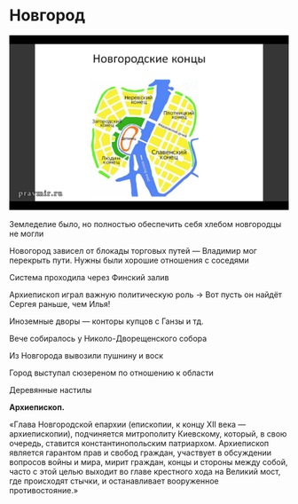 # Новгород

![](kkk.png)

Земледелие было, но полностью обеспечить себя хлебом новгородцы не могли

Новогород зависел от блокады торговых путей — Владимир мог перекрыть пути. Нужны были хорошие отношения с соседями

Система проходила через Финский залив

Архиепископ играл важную политическую роль → Вот пусть он найдёт Сергея раньше, чем Илья!

Иноземные дворы — конторы купцов с Ганзы и тд.

Вече собиралось у Николо-Дворещенского собора

Из Новгорода вывозили пушнину и воск

Город выступал сюзереном по отношению к области

Деревянные настилы

**Архиепископ.** 

«Глава Новгородской епархии (епископии, к концу XII века — архиепископии), подчиняется митрополиту Киевскому, который, в свою очередь, ставится константинопольским патриархом. Архиепископ является гарантом прав и свобод граждан, участвует в обсуждении вопросов войны и мира, мирит граждан, концы и стороны между собой, часто с этой целью выходит во главе крестного хода на Великий мост, где происходят стычки, и останавливает вооруженное противостояние.»


